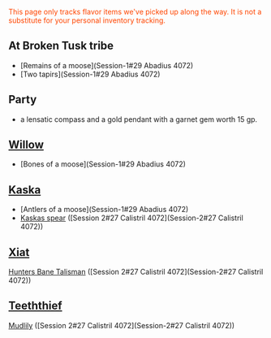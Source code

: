 <font style="color:orangered">This page only tracks flavor items we've picked up along the way. It is not a substitute for your personal inventory tracking.</font>

## At Broken Tusk tribe
- [Remains of a moose](Session-1#29 Abadius 4072)
- [Two tapirs](Session-1#29 Abadius 4072)

## Party
-  a lensatic compass and a gold pendant with a garnet gem worth 15 gp.

## [Willow](Willow)
- [Bones of a moose](Session-1#29 Abadius 4072)

## [Kaska](Kaska)
- [Antlers of a moose](Session-1#29 Abadius 4072)
-  [Kaskas spear](Kaskas-spear) ([Session 2#27 Calistril 4072](Session-2#27 Calistril 4072))

## [Xiat](Xiat)
[Hunters Bane Talisman](Hunters-Bane-Talisman)  ([Session 2#27 Calistril 4072](Session-2#27 Calistril 4072))

## [Teeththief](Teeththief)
[Mudlily](Mudlily)  ([Session 2#27 Calistril 4072](Session-2#27 Calistril 4072))